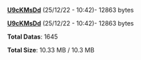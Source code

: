 [**U9cKMsDd**](/data/U9cKMsDd.txt) (25/12/22 - 10:42)- 12863 bytes

[**U9cKMsDd**](/data/U9cKMsDd.txt) (25/12/22 - 10:42)- 12863 bytes

**Total Datas**: 1645

**Total Size**: 10.33 MB / 10.3 MB